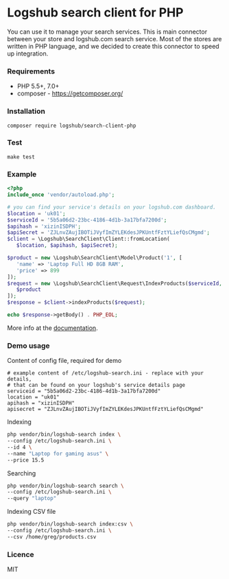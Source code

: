# Logshub search client for PHP

You can use it to manage your search services. This is main connector between
your store and logshub.com search service. Most of the stores are written in
PHP language, and we decided to create this connector to speed up integration.

### Requirements

* PHP 5.5+, 7.0+
* composer - https://getcomposer.org/

### Installation

`composer require logshub/search-client-php`

### Test

`make test`

### Example

```php
<?php
include_once 'vendor/autoload.php';

# you can find your service's details on your logshub.com dashboard.
$location = 'uk01';
$serviceId = '5b5a06d2-23bc-4186-4d1b-3a17bfa7200d';
$apihash = 'xizinISDPH';
$apiSecret = 'ZJLnvZAujIBOTiJVyfImZYLEKdesJPKUntfFztYLiefQsCMgmd';
$client = \Logshub\SearchClient\Client::fromLocation(
   $location, $apihash, $apiSecret);

$product = new \Logshub\SearchClient\Model\Product('1', [
   'name' => 'Laptop Full HD 8GB RAM',
   'price' => 899
]);
$request = new \Logshub\SearchClient\Request\IndexProducts($serviceId, [
   $product
]);
$response = $client->indexProducts($request);

echo $response->getBody() . PHP_EOL;
```

More info at the [documentation](https://www.logshub.com/docs/search-client-php.html).

### Demo usage

Content of config file, required for demo

```
# example content of /etc/logshub-search.ini - replace with your details,
# that can be found on your logshub's service details page
serviceid = "5b5a06d2-23bc-4186-4d1b-3a17bfa7200d"
location = "uk01"
apihash = "xizinISDPH"
apisecret = "ZJLnvZAujIBOTiJVyfImZYLEKdesJPKUntfFztYLiefQsCMgmd"
```

Indexing

```sh
php vendor/bin/logshub-search index \
--config /etc/logshub-search.ini \
--id 4 \
--name "Laptop for gaming asus" \
--price 15.5
```

Searching

```sh
php vendor/bin/logshub-search search \
--config /etc/logshub-search.ini \
--query "laptop"
```

Indexing CSV file

```sh
php vendor/bin/logshub-search index:csv \
--config /etc/logshub-search.ini \
--csv /home/greg/products.csv
```

### Licence

MIT
